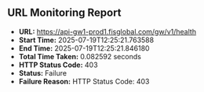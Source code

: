 ## URL Monitoring Report

- **URL:** https://api-gw1-prod1.fisglobal.com/gw/v1/health
- **Start Time:** 2025-07-19T12:25:21.763588
- **End Time:** 2025-07-19T12:25:21.846180
- **Total Time Taken:** 0.082592 seconds
- **HTTP Status Code:** 403
- **Status:** Failure
- **Failure Reason:** HTTP Status Code: 403
